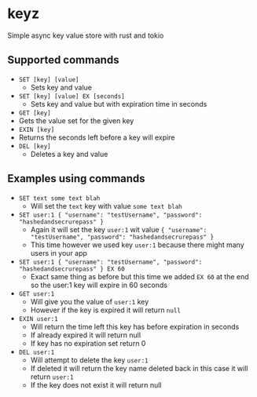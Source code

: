 # keyz
Simple async key value store with rust and tokio

## Supported commands

- ```SET [key] [value]```
  - Sets key and value
- ```SET [key] [value] EX [seconds]```
  - Sets key and value but with expiration time in seconds
- ```GET [key]```
 - Gets the value set for the given key
- ```EXIN [key]```
 - Returns the seconds left before a key will expire
- ```DEL [key]```
  - Deletes a key and value

## Examples using commands
- ```SET text some text blah```
  - Will set the ```text``` key with value ```some text blah```
- ```SET user:1 { "username": "testUsername", "password": "hashedandsecrurepass" }```
  - Again it will set the key ```user:1``` wit value ```{ "username": "testUsername", "password": "hashedandsecrurepass" }```
  - This time however we used key ```user:1``` because there might many users in your app
- ```SET user:1 { "username": "testUsername", "password": "hashedandsecrurepass" } EX 60```
  - Exact same thing as before but this time we added ```EX 60``` at the end so the user:1 key will expire in 60 seconds
- ```GET user:1```
  - Will give you the value of ```user:1``` key
  - However if the key is expired it will return ```null```
- ```EXIN user:1```
  - Will return the time left this key has before expiration in seconds
  - If already expired it will return null
  - If key has no expiration set return 0
- ```DEL user:1```
  - Will attempt to delete the key ```user:1```
  - If deleted it will return the key name deleted back in this case it will return ```user:1```
  - If the key does not exist it will return null
